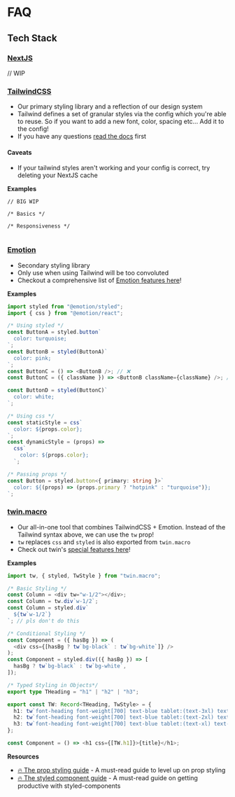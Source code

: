 # FAQ

## Tech Stack

### [NextJS](https://nextjs.org/)

// WIP

### [TailwindCSS](https://tailwindcss.com/)

- Our primary styling library and a reflection of our design system
- Tailwind defines a set of granular styles via the config which you're able to reuse. So if you want to add a new font, color, spacing etc... Add it to the config!
- If you have any questions [read the docs](https://tailwindcss.com/) first

#### Caveats

- If your tailwind styles aren't working and your config is correct, try deleting your NextJS cache

**Examples**

```
// BIG WIP

/* Basics */

/* Responsiveness */


```

### [Emotion](https://emotion.sh/docs/introduction)

- Secondary styling library
- Only use when using Tailwind will be too convoluted
- Checkout a comprehensive list of [Emotion features here](https://emotion.sh/docs/object-styles#examples)!

**Examples**

```typescript
import styled from "@emotion/styled";
import { css } from "@emotion/react";

/* Using styled */
const ButtonA = styled.button`
  color: turquoise;
`;
const ButtonB = styled(ButtonA)`
  color: pink;
`;
const ButtonC = () => <ButtonB />; // ❌
const ButtonC = ({ className }) => <ButtonB className={className} />; // ✔️ Reasoning: https://emotion.sh/docs/styled#styling-any-component

const ButtonD = styled(ButtonC)`
  color: white;
`;

/* Using css */
const staticStyle = css`
  color: ${props.color};
`;
const dynamicStyle = (props) =>
  css`
    color: ${props.color};
  `;

/* Passing props */
const Button = styled.button<{ primary: string }>`
  color: ${(props) => (props.primary ? "hotpink" : "turquoise")};
`;
```

### [twin.macro](https://github.com/ben-rogerson/twin.macro)

- Our all-in-one tool that combines TailwindCSS + Emotion. Instead of the Tailwind syntax above, we can use the `tw` prop!
- `tw` replaces `css` and `styled` is also exported from `twin.macro`
- Check out twin's [special features here](https://github.com/ben-rogerson/twin.macro#features)!

**Examples**

```typescript
import tw, { styled, TwStyle } from "twin.macro";

/* Basic Styling */
const Column = <div tw="w-1/2"></div>;
const Column = tw.div`w-1/2`;
const Column = styled.div`
  ${tw`w-1/2`}
`; // pls don't do this

/* Conditional Styling */
const Component = ({ hasBg }) => (
  <div css={[hasBg ? tw`bg-black` : tw`bg-white`]} />
);
const Component = styled.div(({ hasBg }) => [
  hasBg ? tw`bg-black` : tw`bg-white`,
]);

/* Typed Styling in Objects*/
export type THeading = "h1" | "h2" | "h3";

export const TW: Record<THeading, TwStyle> = {
  h1: tw`font-heading font-weight[700] text-blue tablet:(text-3xl) text-2xl`,
  h2: tw`font-heading font-weight[700] text-blue tablet:(text-2xl) text-xl`,
  h3: tw`font-heading font-weight[700] text-blue tablet:(text-xl) text-sm`,
};

const Component = () => <h1 css={[TW.h1]}>{title}</h1>;
```

**Resources**

- [🔥 The prop styling guide](https://github.com/ben-rogerson/twin.macro/blob/master/docs/prop-styling-guide.md) - A must-read guide to level up on prop styling
- [🔥 The styled component guide](https://github.com/ben-rogerson/twin.macro/blob/master/docs/styled-component-guide.md) - A must-read guide on getting productive with styled-components
